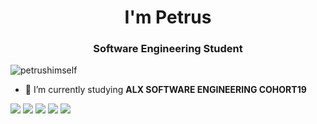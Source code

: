 <h1 align="center">I'm Petrus</h1>

<h3 align="center">Software Engineering Student</h3>

<p align="left"> <img src="https://komarev.com/ghpvc/?username=petrushimself&label=Profile%20views&color=0e75b6&style=flat" alt="petrushimself" /> </p>

- 🌱 I’m currently studying **ALX SOFTWARE ENGINEERING COHORT19**


![](http://github-profile-summary-cards.vercel.app/api/cards/profile-details?username=PetrusHimself&theme=merko)
![](http://github-profile-summary-cards.vercel.app/api/cards/repos-per-language?username=PetrusHimself&theme=merko)
![](http://github-profile-summary-cards.vercel.app/api/cards/most-commit-language?username=PetrusHimself&theme=merko)
![](http://github-profile-summary-cards.vercel.app/api/cards/stats?username=PetrusHimself&theme=merko)
![](http://github-profile-summary-cards.vercel.app/api/cards/productive-time?username=PetrusHimself&theme=merko&utcOffset=8)
